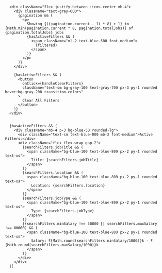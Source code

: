 
      <div className="flex justify-between items-center mb-4">
        <div className="text-gray-600">
          {pagination && (
            <p>
              Showing {((pagination.current - 1) * 8) + 1} to {Math.min(pagination.current * 8, pagination.totalJobs)} of {pagination.totalJobs} jobs
              {hasActiveFilters && (
                <span className="ml-2 text-blue-600 font-medium">
                  (filtered)
                </span>
              )}
            </p>
          )}
        </div>
        
        {hasActiveFilters && (
          <button
            onClick={handleClearFilters}
            className="text-sm bg-gray-100 text-gray-700 px-3 py-1 rounded hover:bg-gray-200 transition-colors"
          >
            Clear All Filters
          </button>
        )}
      </div>

     
      {hasActiveFilters && (
        <div className="mb-4 p-3 bg-blue-50 rounded-lg">
          <div className="text-sm text-blue-800 mb-2 font-medium">Active Filters:</div>
          <div className="flex flex-wrap gap-2">
            {searchFilters.jobTitle && (
              <span className="bg-blue-100 text-blue-800 px-2 py-1 rounded text-xs">
                Title: {searchFilters.jobTitle}
              </span>
            )}
            {searchFilters.location && (
              <span className="bg-blue-100 text-blue-800 px-2 py-1 rounded text-xs">
                Location: {searchFilters.location}
              </span>
            )}
            {searchFilters.jobType && (
              <span className="bg-blue-100 text-blue-800 px-2 py-1 rounded text-xs">
                Type: {searchFilters.jobType}
              </span>
            )}
            {(searchFilters.minSalary !== 50000 || searchFilters.maxSalary !== 80000) && (
              <span className="bg-blue-100 text-blue-800 px-2 py-1 rounded text-xs">
                Salary: ₹{Math.round(searchFilters.minSalary/1000)}k - ₹{Math.round(searchFilters.maxSalary/1000)}k
              </span>
            )}
          </div>
        </div>
      )}